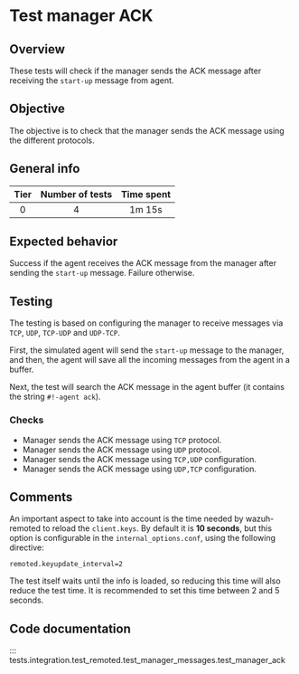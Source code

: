 # Test manager ACK

## Overview

These tests will check if the manager sends the ACK message after receiving the `start-up` message from agent.

## Objective

The objective is to check that the manager sends the ACK message using the different protocols.

## General info

|Tier | Number of tests | Time spent |
|:--:|:--:|:--:|
| 0 | 4 | 1m 15s |

## Expected behavior

Success if the agent receives the ACK message from the manager after sending the `start-up` message. Failure otherwise.

## Testing

The testing is based on configuring the manager to receive messages via `TCP`, `UDP`, `TCP-UDP` and `UDP-TCP`.

First, the simulated agent will send the `start-up` message to the manager, and then, the agent will save all the
incoming messages from the agent in a buffer.

Next, the test will search the ACK message in the agent buffer (it contains the string `#!-agent ack`).

### Checks

- Manager sends the ACK message using `TCP` protocol.
- Manager sends the ACK message using `UDP` protocol.
- Manager sends the ACK message using `TCP,UDP` configuration.
- Manager sends the ACK message using `UDP,TCP` configuration.


## Comments

An important aspect to take into account is the time needed by wazuh-remoted to reload the `client.keys`.
By default it is **10 seconds**, but this option is configurable in the `internal_options.conf`, using the
following directive:

```
remoted.keyupdate_interval=2
```

The test itself waits until the info is loaded, so reducing this time will also reduce the test time.
It is recommended to set this time between 2 and 5 seconds.

## Code documentation
::: tests.integration.test_remoted.test_manager_messages.test_manager_ack
